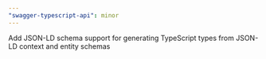 ```yaml
---
"swagger-typescript-api": minor
---
```


Add JSON-LD schema support for generating TypeScript types from JSON-LD context and entity schemas